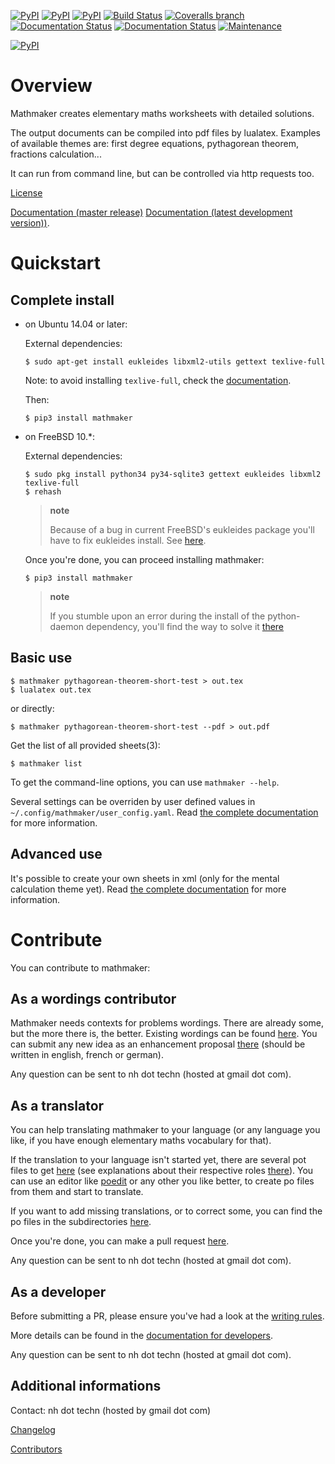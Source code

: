 [![PyPI](https://img.shields.io/pypi/v/mathmaker.svg?maxAge=2592000)]()
[![PyPI](https://img.shields.io/pypi/status/mathmaker.svg?maxAge=2592000)]()
[![PyPI](https://img.shields.io/pypi/pyversions/mathmaker.svg?maxAge=2592000)]()
[![Build Status](https://travis-ci.org/nicolashainaux/mathmaker.svg?branch=dev)](https://travis-ci.org/nicolashainaux/mathmaker)
[![Coveralls branch](https://img.shields.io/coveralls/nicolashainaux/mathmaker/dev.svg?maxAge=2592000)]()
[![Documentation Status](https://readthedocs.org/projects/mathmaker/badge/?version=master)](http://mathmaker.readthedocs.io/en/master/?badge=master)
[![Documentation Status](https://readthedocs.org/projects/mathmaker/badge/?version=dev)](http://mathmaker.readthedocs.io/en/dev/?badge=dev) [![Maintenance](https://img.shields.io/maintenance/yes/2016.svg?maxAge=2592000)]()

[![PyPI](https://img.shields.io/pypi/l/mathmaker.svg?maxAge=2592000)]()

Overview
========

Mathmaker creates elementary maths worksheets with detailed solutions.

The output documents can be compiled into pdf files by lualatex.
Examples of available themes are: first degree equations, pythagorean
theorem, fractions calculation...

It can run from command line, but can be controlled via http requests
too.

[License](https://github.com/nicolashainaux/mathmaker/blob/master/LICENSE)

[Documentation (master release)](http://mathmaker.readthedocs.io/en/master/index.html)
[Documentation (latest development version))](http://mathmaker.readthedocs.io/en/dev/index.html).

Quickstart
==========

Complete install
----------------

-   on Ubuntu 14.04 or later:

    External dependencies:

        $ sudo apt-get install eukleides libxml2-utils gettext texlive-full

    Note: to avoid installing `texlive-full`, check the  [documentation](http://mathmaker.readthedocs.io/en/master/user_doc.html#install).

    Then:

        $ pip3 install mathmaker

-   on FreeBSD 10.*:

    External dependencies:

        $ sudo pkg install python34 py34-sqlite3 gettext eukleides libxml2 texlive-full
        $ rehash

    > **note**
    >
    > Because of a bug in current FreeBSD's eukleides package you'll have to fix eukleides install. See [here](http://mathmaker.readthedocs.io/en/master/user_doc.html#eukleides-fix).

    Once you're done, you can proceed installing mathmaker:

        $ pip3 install mathmaker

    > **note**
    >
    > If you stumble upon an error during the install of the python-daemon dependency, you'll find the way to solve it [there](http://mathmaker.readthedocs.io/en/master/user_doc.html#python-daemon-error-at-install)

Basic use
---------

    $ mathmaker pythagorean-theorem-short-test > out.tex
    $ lualatex out.tex

or directly:

    $ mathmaker pythagorean-theorem-short-test --pdf > out.pdf

Get the list of all provided sheets(3):

    $ mathmaker list

To get the command-line options, you can use `mathmaker --help`.

Several settings can be overriden by user defined values in
`~/.config/mathmaker/user_config.yaml`. Read [the complete
documentation](http://mathmaker.readthedocs.io/en/master/user_doc.html#user-settings) for more information.

Advanced use
------------

It's possible to create your own sheets in xml (only for the mental
calculation theme yet). Read [the complete
documentation](http://mathmaker.readthedocs.io/en/master/user_doc.html#xml-sheets)
for more information.

Contribute
==========

You can contribute to mathmaker:

As a wordings contributor
-------------------------

Mathmaker needs contexts for problems wordings. There are already some,
but the more there is, the better. Existing wordings can be found
[here](https://github.com/nicolashainaux/mathmaker/tree/dev/mathmaker/data/wordings).
You can submit any new idea as an enhancement proposal
[there](https://github.com/nicolashainaux/mathmaker/issues) (should be
written in english, french or german).

Any question can be sent to nh dot techn (hosted at gmail dot com).

As a translator
---------------

You can help translating mathmaker to your language (or any language you
like, if you have enough elementary maths vocabulary for that).

If the translation to your language isn't started yet, there are several
pot files to get
[here](https://github.com/nicolashainaux/mathmaker/tree/dev/mathmaker/locale)
(see explanations about their respective roles
[there](http://mathmaker.readthedocs.io/en/dev/dev_doc.html#the-real-and-the-fake-translation-files)).
You can use an editor like [poedit](https://poedit.net/) or any other
you like better, to create po files from them and start to translate.

If you want to add missing translations, or to correct some, you can
find the po files in the subdirectories
[here](https://github.com/nicolashainaux/mathmaker/tree/dev/mathmaker/locale).

Once you're done, you can make a pull request
[here](https://github.com/nicolashainaux/mathmaker/pulls).

Any question can be sent to nh dot techn (hosted at gmail dot com).

As a developer
--------------

Before submitting a PR, please ensure you've had a look at the [writing
rules](http://mathmaker.readthedocs.io/en/dev/dev_doc.html#writing-rules).

More details can be found in the [documentation for
developers](http://mathmaker.readthedocs.io/en/dev/dev_index.html).

Any question can be sent to nh dot techn (hosted at gmail dot com).

Additional informations
-----------------------

Contact: nh dot techn (hosted by gmail dot com)

[Changelog](https://github.com/nicolashainaux/mathmaker/blob/master/CHANGELOG.rst)

[Contributors](https://github.com/nicolashainaux/mathmaker/blob/master/CONTRIBUTORS.rst)